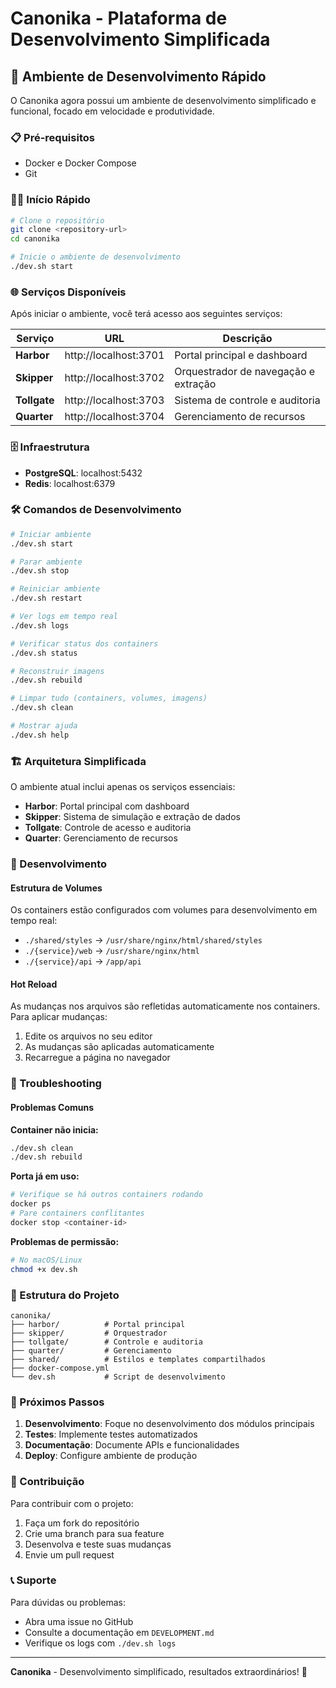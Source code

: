 # Canonika - Plataforma de Desenvolvimento Simplificada

## 🚀 Ambiente de Desenvolvimento Rápido

O Canonika agora possui um ambiente de desenvolvimento simplificado e funcional, focado em velocidade e produtividade.

### 📋 Pré-requisitos

- Docker e Docker Compose
- Git

### 🏃‍♂️ Início Rápido

```bash
# Clone o repositório
git clone <repository-url>
cd canonika

# Inicie o ambiente de desenvolvimento
./dev.sh start
```

### 🌐 Serviços Disponíveis

Após iniciar o ambiente, você terá acesso aos seguintes serviços:

| Serviço | URL | Descrição |
|---------|-----|-----------|
| **Harbor** | http://localhost:3701 | Portal principal e dashboard |
| **Skipper** | http://localhost:3702 | Orquestrador de navegação e extração |
| **Tollgate** | http://localhost:3703 | Sistema de controle e auditoria |
| **Quarter** | http://localhost:3704 | Gerenciamento de recursos |

### 🗄️ Infraestrutura

- **PostgreSQL**: localhost:5432
- **Redis**: localhost:6379

### 🛠️ Comandos de Desenvolvimento

```bash
# Iniciar ambiente
./dev.sh start

# Parar ambiente
./dev.sh stop

# Reiniciar ambiente
./dev.sh restart

# Ver logs em tempo real
./dev.sh logs

# Verificar status dos containers
./dev.sh status

# Reconstruir imagens
./dev.sh rebuild

# Limpar tudo (containers, volumes, imagens)
./dev.sh clean

# Mostrar ajuda
./dev.sh help
```

### 🏗️ Arquitetura Simplificada

O ambiente atual inclui apenas os serviços essenciais:

- **Harbor**: Portal principal com dashboard
- **Skipper**: Sistema de simulação e extração de dados
- **Tollgate**: Controle de acesso e auditoria
- **Quarter**: Gerenciamento de recursos

### 🔧 Desenvolvimento

#### Estrutura de Volumes

Os containers estão configurados com volumes para desenvolvimento em tempo real:

- `./shared/styles` → `/usr/share/nginx/html/shared/styles`
- `./{service}/web` → `/usr/share/nginx/html`
- `./{service}/api` → `/app/api`

#### Hot Reload

As mudanças nos arquivos são refletidas automaticamente nos containers. Para aplicar mudanças:

1. Edite os arquivos no seu editor
2. As mudanças são aplicadas automaticamente
3. Recarregue a página no navegador

### 🐛 Troubleshooting

#### Problemas Comuns

**Container não inicia:**
```bash
./dev.sh clean
./dev.sh rebuild
```

**Porta já em uso:**
```bash
# Verifique se há outros containers rodando
docker ps
# Pare containers conflitantes
docker stop <container-id>
```

**Problemas de permissão:**
```bash
# No macOS/Linux
chmod +x dev.sh
```

### 📁 Estrutura do Projeto

```
canonika/
├── harbor/          # Portal principal
├── skipper/         # Orquestrador
├── tollgate/        # Controle e auditoria
├── quarter/         # Gerenciamento
├── shared/          # Estilos e templates compartilhados
├── docker-compose.yml
└── dev.sh           # Script de desenvolvimento
```

### 🎯 Próximos Passos

1. **Desenvolvimento**: Foque no desenvolvimento dos módulos principais
2. **Testes**: Implemente testes automatizados
3. **Documentação**: Documente APIs e funcionalidades
4. **Deploy**: Configure ambiente de produção

### 🤝 Contribuição

Para contribuir com o projeto:

1. Faça um fork do repositório
2. Crie uma branch para sua feature
3. Desenvolva e teste suas mudanças
4. Envie um pull request

### 📞 Suporte

Para dúvidas ou problemas:

- Abra uma issue no GitHub
- Consulte a documentação em `DEVELOPMENT.md`
- Verifique os logs com `./dev.sh logs`

---

**Canonika** - Desenvolvimento simplificado, resultados extraordinários! 🚀 